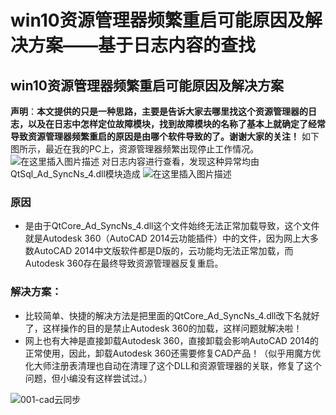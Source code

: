 # win10资源管理器频繁重启可能原因及解决方案——基于日志内容的查找



## win10资源管理器频繁重启可能原因及解决方案

**声明**：**本文提供的只是一种思路，主要是告诉大家去哪里找这个资源管理器的日志，以及在日志中怎样定位故障模块，找到故障模块的名称了基本上就确定了经常导致资源管理器频繁重启的原因是由哪个软件导致的了。谢谢大家的关注！**
如下图所示，最近在我的PC上，资源管理器频繁出现停止工作情况。
![在这里插入图片描述](https://img-blog.csdnimg.cn/202006222205288.jpg?x-oss-process=image/watermark,type_ZmFuZ3poZW5naGVpdGk,shadow_10,text_aHR0cHM6Ly9ibG9nLmNzZG4ubmV0L3dlaXhpbl8zNzcwNjIwNA==,size_16,color_FFFFFF,t_70#pic_center)
对日志内容进行查看，发现这种异常均由QtSql_Ad_SyncNs_4.dll模块造成
![在这里插入图片描述](https://img-blog.csdnimg.cn/2020062222072294.jpg?x-oss-process=image/watermark,type_ZmFuZ3poZW5naGVpdGk,shadow_10,text_aHR0cHM6Ly9ibG9nLmNzZG4ubmV0L3dlaXhpbl8zNzcwNjIwNA==,size_16,color_FFFFFF,t_70#pic_center)

### 原因

- 是由于QtCore_Ad_SyncNs_4.dll这个文件始终无法正常加载导致，这个文件就是Autodesk 360（AutoCAD 2014云功能插件）中的文件，因为网上大多数AutoCAD 2014中文版软件都是D版的，云功能均无法正常加载，而Autodesk 360存在最终导致资源管理器反复重启。

### 解决方案：

- 比较简单、快捷的解决方法是把里面的QtCore_Ad_SyncNs_4.dll改下名就好了，这样操作的目的是禁止Autodesk 360的加载，这样问题就解决啦！
- 网上也有大神是直接卸载Autodesk 360，直接卸载会影响AutoCAD 2014的正常使用，因此，卸载Autodesk 360还需要修复CAD产品！（似乎用魔方优化大师注册表清理也自动在清理了这个DLL和资源管理器的关联，修复了这个问题，但小编没有这样尝试过。）

![001-cad云同步](../../../C/002-Markdown/003-教程/assets/025-资源管理器explorer.exe重启CAD云/001-cad云同步.png)